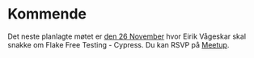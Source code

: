 # Kommende

Det neste planlagte møtet er [den 26 November][0] hvor Eirik Vågeskar skal snakke om Flake Free Testing - Cypress. Du kan RSVP på [Meetup][0].

[0]: https://www.meetup.com/JAMstack-Oslo/events/266040232
